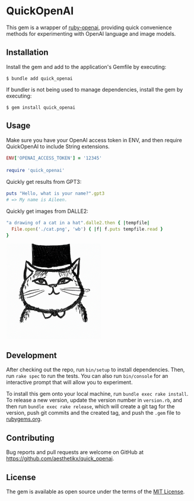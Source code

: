 # QuickOpenAI

This gem is a wrapper of [ruby-openai](https://github.com/alexrudall/ruby-openai), providing quick convenience methods for experimenting with OpenAI language and image models.

## Installation

Install the gem and add to the application's Gemfile by executing:

    $ bundle add quick_openai

If bundler is not being used to manage dependencies, install the gem by executing:

    $ gem install quick_openai

## Usage

Make sure you have your OpenAI access token in ENV, and then require QuickOpenAI to include String extensions.
```ruby
ENV['OPENAI_ACCESS_TOKEN'] = '12345'

require 'quick_openai'
```

Quickly get results from GPT3:

```ruby
puts "Hello, what is your name?".gpt3
# => My name is Aileen.
```

Quickly get images from DALLE2:

```ruby
"a drawing of a cat in a hat".dalle2.then { |tempfile|
  File.open('./cat.png', 'wb') { |f| f.puts tempfile.read }
}
```
<img src="https://raw.githubusercontent.com/Aesthetikx/quick_openai/master/.github/cat.png" height=256 width=256></img>

## Development

After checking out the repo, run `bin/setup` to install dependencies. Then, run `rake spec` to run the tests. You can also run `bin/console` for an interactive prompt that will allow you to experiment.

To install this gem onto your local machine, run `bundle exec rake install`. To release a new version, update the version number in `version.rb`, and then run `bundle exec rake release`, which will create a git tag for the version, push git commits and the created tag, and push the `.gem` file to [rubygems.org](https://rubygems.org).

## Contributing

Bug reports and pull requests are welcome on GitHub at https://github.com/aesthetikx/quick_openai.

## License

The gem is available as open source under the terms of the [MIT License](https://opensource.org/licenses/MIT).
